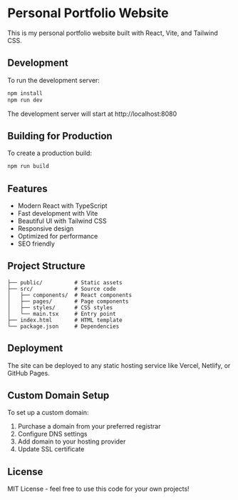 # Personal Portfolio Website

This is my personal portfolio website built with React, Vite, and Tailwind CSS.

## Development

To run the development server:

```bash
npm install
npm run dev
```

The development server will start at http://localhost:8080

## Building for Production

To create a production build:

```bash
npm run build
```

## Features

- Modern React with TypeScript
- Fast development with Vite
- Beautiful UI with Tailwind CSS
- Responsive design
- Optimized for performance
- SEO friendly

## Project Structure

```
├── public/          # Static assets
├── src/             # Source code
│   ├── components/  # React components
│   ├── pages/       # Page components
│   ├── styles/      # CSS styles
│   └── main.tsx     # Entry point
├── index.html       # HTML template
└── package.json     # Dependencies
```

## Deployment

The site can be deployed to any static hosting service like Vercel, Netlify, or GitHub Pages.

## Custom Domain Setup

To set up a custom domain:

1. Purchase a domain from your preferred registrar
2. Configure DNS settings
3. Add domain to your hosting provider
4. Update SSL certificate

## License

MIT License - feel free to use this code for your own projects!
